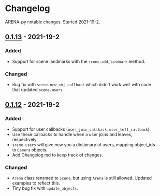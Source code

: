 # Changelog

ARENA-py notable changes. Started 2021-19-2.

## [0.1.13] - 2021-19-2
### Added
- Support for scene landmarks with the `scene.add_landmark` method.

### Changed
- Bug fix with `scene.new_obj_callback` which didn't work well with code that updated `scene.users`.

## [0.1.12] - 2021-19-2
### Added
- Support for user callbacks (`user_join_callback`, `user_left_callback`).
- Use these callbacks to handle when a user joins and leaves, respectively
- `scene.users` will give now you a dictionary of users, mapping object_ids to `Camera` objects.
- Add Changelog.md to keep track of changes.

### Changed
- `Arena` class renamed to `Scene`, but using `Arena` is still allowed. Updated examples to reflect this.
- Tiny bug fix with `update_objects`.

[0.1.13]: https://github.com/conix-center/ARENA-py/commit/589f095dab1f31acd3662b1283af7cded2197b08
[0.1.12]: https://github.com/conix-center/ARENA-py/commit/1c66c37a8fb8c37a15650bc26924ae7a44606903
